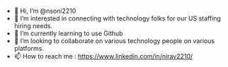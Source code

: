 - 👋 Hi, I’m @nsoni2210
- 👀 I’m interested in connecting with technology folks for our US staffing hiring needs.
- 🌱 I’m currently learning to use Github
- 💞️ I’m looking to collaborate on various technology people on various platforms.
- 📫 How to reach me : https://www.linkedin.com/in/nirav2210/

<!---
nsoni2210/nsoni2210 is a ✨ special ✨ repository because its `README.md` (this file) appears on your GitHub profile.
You can click the Preview link to take a look at your changes.
--->
